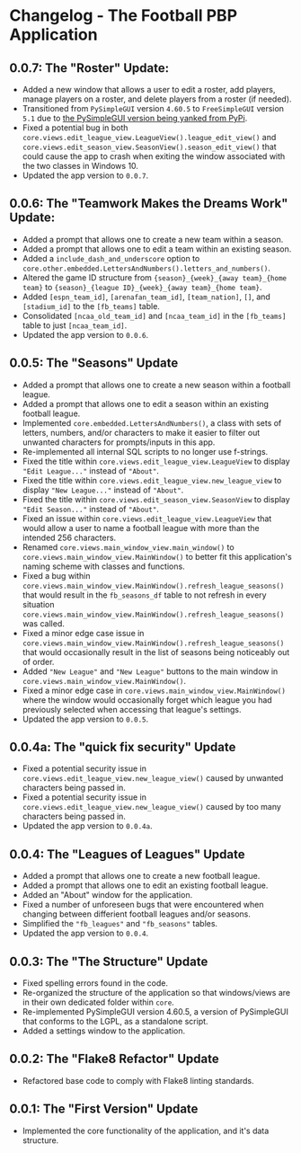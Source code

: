 # Changelog - The Football PBP Application

## 0.0.7: The "Roster" Update:

- Added a new window that allows a user to edit a roster, add players, manage players on a roster, and delete players from a roster (if needed).
- Transitioned from `PySimpleGUI` version `4.60.5` to `FreeSimpleGUI` version `5.1` due to [the PySimpleGUI version being yanked from PyPi](https://pypi.org/project/PySimpleGUI/4.60.5/).
- Fixed a potential bug in both `core.views.edit_league_view.LeagueView().league_edit_view()` and `core.views.edit_season_view.SeasonView().season_edit_view()` that could cause the app to crash when exiting the window associated with the two classes in Windows 10.
- Updated the app version to `0.0.7`.

## 0.0.6: The "Teamwork Makes the Dreams Work" Update:

- Added a prompt that allows one to create a new team within a season.
- Added a prompt that allows one to edit a team within an existing season.
- Added a `include_dash_and_underscore` option to `core.other.embedded.LettersAndNumbers().letters_and_numbers()`.
- Altered the game ID structure from `{season}_{week}_{away team}_{home team}` to `{season}_{league ID}_{week}_{away team}_{home team}`.
- Added `[espn_team_id]`, `[arenafan_team_id]`, `[team_nation]`, `[]`, and `[stadium_id]` to the `[fb_teams]` table.
- Consolidated `[ncaa_old_team_id]` and `[ncaa_team_id]` in the `[fb_teams]` table to just `[ncaa_team_id]`.
- Updated the app version to `0.0.6`.

## 0.0.5: The "Seasons" Update
- Added a prompt that allows one to create a new season within a football league.
- Added a prompt that allows one to edit a season within an existing football league.
- Implemented `core.embedded.LettersAndNumbers()`, a class with sets of letters, numbers, and/or characters to make it easier to filter out unwanted characters for prompts/inputs in this app.
- Re-implemented all internal SQL scripts to no longer use f-strings.
- Fixed the title within `core.views.edit_league_view.LeagueView` to display `"Edit League..."` instead of `"About"`.
- Fixed the title within `core.views.edit_league_view.new_league_view` to display `"New League..."` instead of `"About"`.
- Fixed the title within `core.views.edit_season_view.SeasonView` to display `"Edit Season..."` instead of `"About"`.
- Fixed an issue within `core.views.edit_league_view.LeagueView` that would allow a user to name a football league with more than the intended 256 characters.
- Renamed `core.views.main_window_view.main_window()` to `core.views.main_window_view.MainWindow()` to better fit this application's naming scheme with classes and functions.
- Fixed a bug within `core.views.main_window_view.MainWindow().refresh_league_seasons()` that would result in the `fb_seasons_df` table to not refresh in every situation `core.views.main_window_view.MainWindow().refresh_league_seasons()` was called.
- Fixed a minor edge case issue in `core.views.main_window_view.MainWindow().refresh_league_seasons()` that would occasionally result in the list of seasons being noticeably out of order.
- Added `"New League"` and `"New League"` buttons to the main window in `core.views.main_window_view.MainWindow()`.
- Fixed a minor edge case in `core.views.main_window_view.MainWindow()` where the window would occasionally forget which league you had previously selected when accessing that league's settings.
- Updated the app version to `0.0.5`.

## 0.0.4a: The "quick fix security" Update
- Fixed a potential security issue in `core.views.edit_league_view.new_league_view()` caused by unwanted characters being passed in.
- Fixed a potential security issue in `core.views.edit_league_view.new_league_view()` caused by too many characters being passed in.
- Updated the app version to `0.0.4a`.

## 0.0.4: The "Leagues of Leagues" Update
- Added a prompt that allows one to create a new football league.
- Added a prompt that allows one to edit an existing football league.
- Added an "About" window for the application.
- Fixed a number of unforeseen bugs that were encountered when changing between differient football leagues and/or seasons.
- Simplified the `"fb_leagues"` and `"fb_seasons"` tables.
- Updated the app version to `0.0.4`.

## 0.0.3: The "The Structure" Update
- Fixed spelling errors found in the code.
- Re-organized the structure of the application so that windows/views are in their own dedicated folder within `core`.
- Re-implemented PySimpleGUI version 4.60.5, a version of PySimpleGUI that conforms to the LGPL, as a standalone script.
- Added a settings window to the application.

## 0.0.2: The "Flake8 Refactor" Update
- Refactored base code to comply with Flake8 linting standards.

## 0.0.1: The "First Version" Update
- Implemented the core functionality of the application, and it's data structure.